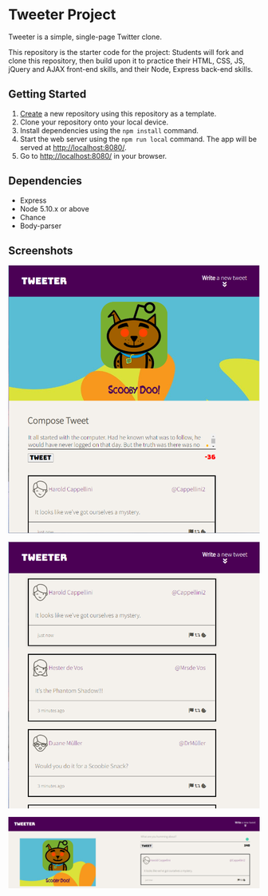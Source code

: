 # Tweeter Project

Tweeter is a simple, single-page Twitter clone.

This repository is the starter code for the project: Students will fork and clone this repository, then build upon it to practice their HTML, CSS, JS, jQuery and AJAX front-end skills, and their Node, Express back-end skills.

## Getting Started

1. [Create](https://docs.github.com/en/repositories/creating-and-managing-repositories/creating-a-repository-from-a-template) a new repository using this repository as a template.
2. Clone your repository onto your local device.
3. Install dependencies using the `npm install` command.
4. Start the web server using the `npm run local` command. The app will be served at <http://localhost:8080/>.
5. Go to <http://localhost:8080/> in your browser.

## Dependencies

- Express
- Node 5.10.x or above
- Chance
- Body-parser

## Screenshots

!["Screenshots of Tweeter Text-box Character Limit Reached"](https://github.com/WalidDouri/Tweeter-Assignment/blob/master/docs/Tweeter_text-box%20character%20limit%20reached.PNG?raw=true)

!["Screenshots of Tweeter Feed"](https://github.com/WalidDouri/Tweeter-Assignment/blob/master/docs/Tweeter_Feed.PNG?raw=true)

!["Screenshots of Tweeter Desktop"](https://github.com/WalidDouri/Tweeter-Assignment/blob/master/docs/Tweeter_Desktop.PNG?raw=true)


